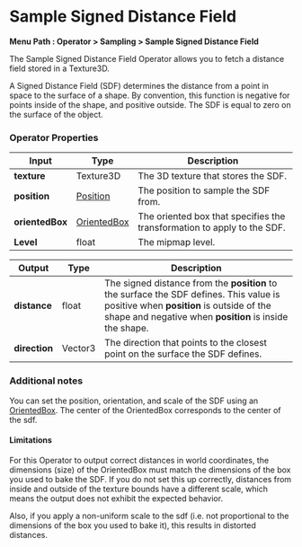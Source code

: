 # Sample Signed Distance Field

**Menu Path : Operator > Sampling > Sample Signed Distance Field**

The Sample Signed Distance Field Operator allows you to fetch a distance field stored in a Texture3D.

A Signed Distance Field (SDF) determines the distance from a point in space to the surface of a shape. By convention, this function is negative for points inside of the shape, and positive outside. The SDF is equal to zero on the surface of the object.

### Operator Properties

| **Input**       | **Type**                           | **Description**                                              |
| --------------- | ---------------------------------- | ------------------------------------------------------------ |
| **texture**     | Texture3D                          | The 3D texture that stores the SDF.                          |
| **position**    | [Position](Type-Position.md)       | The position to sample the SDF from.                         |
| **orientedBox** | [OrientedBox](Type-OrientedBox.md) | The oriented box that specifies the transformation to apply to the SDF. |
| **Level**       | float                              | The mipmap level.                                            |

| **Output**    | **Type** | **Description**                                              |
| ------------- | -------- | ------------------------------------------------------------ |
| **distance**  | float    | The signed distance from the **position** to the surface the SDF defines. This value is positive when **position** is outside of the shape and negative when **position** is inside the shape. |
| **direction** | Vector3  | The direction that points to the closest point on the surface the SDF defines. |

### Additional notes

You can set the position, orientation, and scale of the SDF using an [OrientedBox](Type-OrientedBox.md). The center of the OrientedBox corresponds to the center of the sdf.

#### Limitations

For this Operator to output correct distances in world coordinates, the dimensions (size) of the OrientedBox must match the dimensions of the box you used to bake the SDF. If you do not set this up correctly, distances from inside and outside of the texture bounds have a different scale,  which means the output does not exhibit the expected behavior.

Also, if you apply a non-uniform scale to the sdf (i.e. not proportional to the dimensions of the box you used to bake it), this results in distorted distances.

